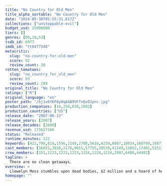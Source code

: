 ```yaml
---
title: "No Country for Old Men"
title_alpha_sortable: "No Country for Old Men"
date: "2024-05-30T05:15:31.817Z"
collections: ["unstoppable-evil"]
budget_usd: 25000000
tiers: []
genres: [80,18,53]
tsdb_id: 6977
imdb_id: "tt0477348"
metacritic:
  slug: "no-country-for-old-men"
  score: 92
  review_count: 38
rotten_tomatoes:
  slug: "no_country_for_old_men"
  score: 93
  review_count: 289
original_title: "No Country for Old Men"
ratings: ["R"]
original_language: "en"
poster_path: "/bj1v6YKF8yHqA489VFfnQvOJpnc.jpg"
production_companies: [14,258,838,2092]
production_countries: ["US"]
release_date: "2007-06-13"
release_years: [2007]
release_decades: [2000]
revenue_usd: 171627166
status: "Released"
runtime_minutes: 122
keywords: [422,798,818,1556,2149,2708,5616,6259,8087,18034,160798,168713,193021,207268,208289,255356,259279,265556,279115,305164]
cast_members: [16851,3810,2176,9015,57755,39520,41249,12852,17401,5151]
crew_members: [151,1223,1223,1223,1224,1224,1224,2997,6488,44482]
tagline: >
  There are no clean getaways.
overview: >
  Llewelyn Moss stumbles upon dead bodies, $2 million and a hoard of heroin in a Texas desert, but methodical killer Anton Chigurh comes looking for it, with local sheriff Ed Tom Bell hot on his trail. The roles of prey and predator blur as the violent pursuit of money and justice collide.
homepage: ""
---
```

